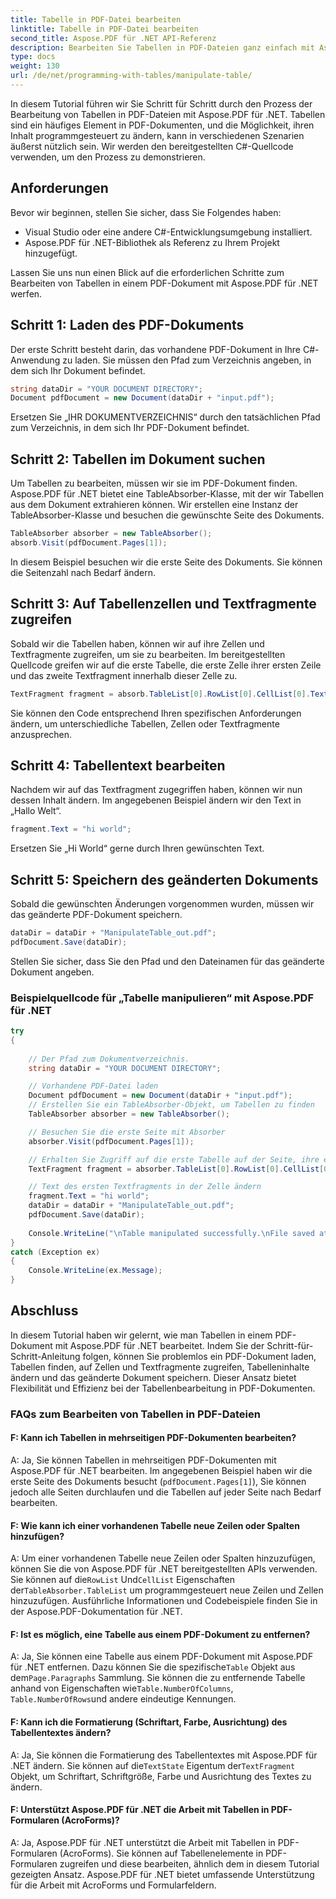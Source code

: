 ```yaml
---
title: Tabelle in PDF-Datei bearbeiten
linktitle: Tabelle in PDF-Datei bearbeiten
second_title: Aspose.PDF für .NET API-Referenz
description: Bearbeiten Sie Tabellen in PDF-Dateien ganz einfach mit Aspose.PDF für .NET.
type: docs
weight: 130
url: /de/net/programming-with-tables/manipulate-table/
---
```

In diesem Tutorial führen wir Sie Schritt für Schritt durch den Prozess der Bearbeitung von Tabellen in PDF-Dateien mit Aspose.PDF für .NET. Tabellen sind ein häufiges Element in PDF-Dokumenten, und die Möglichkeit, ihren Inhalt programmgesteuert zu ändern, kann in verschiedenen Szenarien äußerst nützlich sein. Wir werden den bereitgestellten C#-Quellcode verwenden, um den Prozess zu demonstrieren.

## Anforderungen

Bevor wir beginnen, stellen Sie sicher, dass Sie Folgendes haben:

- Visual Studio oder eine andere C#-Entwicklungsumgebung installiert.
- Aspose.PDF für .NET-Bibliothek als Referenz zu Ihrem Projekt hinzugefügt.

Lassen Sie uns nun einen Blick auf die erforderlichen Schritte zum Bearbeiten von Tabellen in einem PDF-Dokument mit Aspose.PDF für .NET werfen.

## Schritt 1: Laden des PDF-Dokuments

Der erste Schritt besteht darin, das vorhandene PDF-Dokument in Ihre C#-Anwendung zu laden. Sie müssen den Pfad zum Verzeichnis angeben, in dem sich Ihr Dokument befindet.

```csharp
string dataDir = "YOUR DOCUMENT DIRECTORY";
Document pdfDocument = new Document(dataDir + "input.pdf");
```

Ersetzen Sie „IHR DOKUMENTVERZEICHNIS“ durch den tatsächlichen Pfad zum Verzeichnis, in dem sich Ihr PDF-Dokument befindet.

## Schritt 2: Tabellen im Dokument suchen

Um Tabellen zu bearbeiten, müssen wir sie im PDF-Dokument finden. Aspose.PDF für .NET bietet eine TableAbsorber-Klasse, mit der wir Tabellen aus dem Dokument extrahieren können. Wir erstellen eine Instanz der TableAbsorber-Klasse und besuchen die gewünschte Seite des Dokuments.

```csharp
TableAbsorber absorber = new TableAbsorber();
absorb.Visit(pdfDocument.Pages[1]);
```

In diesem Beispiel besuchen wir die erste Seite des Dokuments. Sie können die Seitenzahl nach Bedarf ändern.

## Schritt 3: Auf Tabellenzellen und Textfragmente zugreifen

Sobald wir die Tabellen haben, können wir auf ihre Zellen und Textfragmente zugreifen, um sie zu bearbeiten. Im bereitgestellten Quellcode greifen wir auf die erste Tabelle, die erste Zelle ihrer ersten Zeile und das zweite Textfragment innerhalb dieser Zelle zu.

```csharp
TextFragment fragment = absorb.TableList[0].RowList[0].CellList[0].TextFragments[1];
```

Sie können den Code entsprechend Ihren spezifischen Anforderungen ändern, um unterschiedliche Tabellen, Zellen oder Textfragmente anzusprechen.

## Schritt 4: Tabellentext bearbeiten

Nachdem wir auf das Textfragment zugegriffen haben, können wir nun dessen Inhalt ändern. Im angegebenen Beispiel ändern wir den Text in „Hallo Welt“.

```csharp
fragment.Text = "hi world";
```

Ersetzen Sie „Hi World“ gerne durch Ihren gewünschten Text.

## Schritt 5: Speichern des geänderten Dokuments

Sobald die gewünschten Änderungen vorgenommen wurden, müssen wir das geänderte PDF-Dokument speichern.

```csharp
dataDir = dataDir + "ManipulateTable_out.pdf";
pdfDocument.Save(dataDir);
```

Stellen Sie sicher, dass Sie den Pfad und den Dateinamen für das geänderte Dokument angeben.


### Beispielquellcode für „Tabelle manipulieren“ mit Aspose.PDF für .NET

```csharp
try
{
	
	// Der Pfad zum Dokumentverzeichnis.
	string dataDir = "YOUR DOCUMENT DIRECTORY";

	// Vorhandene PDF-Datei laden
	Document pdfDocument = new Document(dataDir + "input.pdf");
	// Erstellen Sie ein TableAbsorber-Objekt, um Tabellen zu finden
	TableAbsorber absorber = new TableAbsorber();

	// Besuchen Sie die erste Seite mit Absorber
	absorber.Visit(pdfDocument.Pages[1]);

	// Erhalten Sie Zugriff auf die erste Tabelle auf der Seite, ihre erste Zelle und die darin enthaltenen Textfragmente
	TextFragment fragment = absorber.TableList[0].RowList[0].CellList[0].TextFragments[1];

	// Text des ersten Textfragments in der Zelle ändern
	fragment.Text = "hi world";
	dataDir = dataDir + "ManipulateTable_out.pdf";
	pdfDocument.Save(dataDir);
	
	Console.WriteLine("\nTable manipulated successfully.\nFile saved at " + dataDir);
}
catch (Exception ex)
{
	Console.WriteLine(ex.Message);
}
```

## Abschluss

In diesem Tutorial haben wir gelernt, wie man Tabellen in einem PDF-Dokument mit Aspose.PDF für .NET bearbeitet. Indem Sie der Schritt-für-Schritt-Anleitung folgen, können Sie problemlos ein PDF-Dokument laden, Tabellen finden, auf Zellen und Textfragmente zugreifen, Tabelleninhalte ändern und das geänderte Dokument speichern. Dieser Ansatz bietet Flexibilität und Effizienz bei der Tabellenbearbeitung in PDF-Dokumenten.

### FAQs zum Bearbeiten von Tabellen in PDF-Dateien

#### F: Kann ich Tabellen in mehrseitigen PDF-Dokumenten bearbeiten?

A: Ja, Sie können Tabellen in mehrseitigen PDF-Dokumenten mit Aspose.PDF für .NET bearbeiten. Im angegebenen Beispiel haben wir die erste Seite des Dokuments besucht (`pdfDocument.Pages[1]`), Sie können jedoch alle Seiten durchlaufen und die Tabellen auf jeder Seite nach Bedarf bearbeiten.

#### F: Wie kann ich einer vorhandenen Tabelle neue Zeilen oder Spalten hinzufügen?

 A: Um einer vorhandenen Tabelle neue Zeilen oder Spalten hinzuzufügen, können Sie die von Aspose.PDF für .NET bereitgestellten APIs verwenden. Sie können auf die`RowList` Und`CellList` Eigenschaften der`TableAbsorber.TableList` um programmgesteuert neue Zeilen und Zellen hinzuzufügen. Ausführliche Informationen und Codebeispiele finden Sie in der Aspose.PDF-Dokumentation für .NET.

#### F: Ist es möglich, eine Tabelle aus einem PDF-Dokument zu entfernen?

 A: Ja, Sie können eine Tabelle aus einem PDF-Dokument mit Aspose.PDF für .NET entfernen. Dazu können Sie die spezifische`Table` Objekt aus dem`Page.Paragraphs` Sammlung. Sie können die zu entfernende Tabelle anhand von Eigenschaften wie`Table.NumberOfColumns`, `Table.NumberOfRows`und andere eindeutige Kennungen.

#### F: Kann ich die Formatierung (Schriftart, Farbe, Ausrichtung) des Tabellentextes ändern?

 A: Ja, Sie können die Formatierung des Tabellentextes mit Aspose.PDF für .NET ändern. Sie können auf die`TextState` Eigentum der`TextFragment` Objekt, um Schriftart, Schriftgröße, Farbe und Ausrichtung des Textes zu ändern.

#### F: Unterstützt Aspose.PDF für .NET die Arbeit mit Tabellen in PDF-Formularen (AcroForms)?

A: Ja, Aspose.PDF für .NET unterstützt die Arbeit mit Tabellen in PDF-Formularen (AcroForms). Sie können auf Tabellenelemente in PDF-Formularen zugreifen und diese bearbeiten, ähnlich dem in diesem Tutorial gezeigten Ansatz. Aspose.PDF für .NET bietet umfassende Unterstützung für die Arbeit mit AcroForms und Formularfeldern.